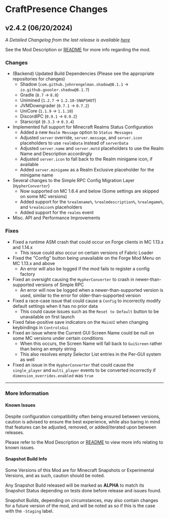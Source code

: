# CraftPresence Changes

## v2.4.2 (06/20/2024)

_A Detailed Changelog from the last release is
available [here](https://gitlab.com/CDAGaming/CraftPresence/-/compare/release%2Fv2.4.0...release%2Fv2.4.2)_

See the Mod Description or [README](https://gitlab.com/CDAGaming/CraftPresence) for more info regarding the mod.

### Changes

* (Backend) Updated Build Dependencies (Please see the appropriate repositories for changes)
    * Shadow (`com.github.johnrengelman.shadow@8.1.1` -> `io.github.goooler.shadow@8.1.7`)
    * Gradle (`8.7` -> `8.8`)
    * Unimined (`1.2.7` -> `1.2.10-SNAPSHOT`)
    * JVMDowngrader (`0.7.1` -> `0.7.2`)
    * UniCore (`1.1.9` -> `1.1.10`)
    * DiscordIPC (`0.9.1` -> `0.9.2`)
    * Starscript (`0.3.3` -> `0.3.4`)
* Implemented full support for Minecraft Realms Status Configuration
  * Added a new `Realm Message` option to `Status Messages`
  * Adjusted `server` override, `server.message`, and `server.icon` placeholders to use `realmData` instead of `serverData`
  * Adjusted `server.name` and `server.motd` placeholders to use the Realm Name and Description accordingly
  * Adjusted `server.icon` to fall back to the Realm minigame icon, if available
  * Added `server.minigame` as a Realm Exclusive placeholder for the minigame name
* Several changes to the Simple RPC Config Migration Layer (`HypherConverter`)
  * Now supported on MC 1.6.4 and below (Some settings are skipped on some MC versions)
  * Added support for the `%realmname%`, `%realmdescription%`, `%realmgame%`, and `%realmicon%` placeholders
  * Added support for the `realms` event
* Misc. API and Performance Improvements

### Fixes

* Fixed a runtime ASM crash that could occur on Forge clients in MC 1.13.x and 1.14.x
    * This issue could also occur on certain versions of Fabric Loader
* Fixed the "Config" button being unavailable on the Forge Mod Menu on MC 1.13.x and above
    * An error will also be logged if the mod fails to register a config factory
* Fixed an oversight causing the `HypherConverter` to crash in newer-than-supported versions of Simple RPC
    * An error will now be logged when a newer-than-supported version is used, similar to the error for
      older-than-supported version
* Fixed a race-case issue that could cause a `Config` to incorrectly modify default settings when it has no prior data
    * This could cause issues such as the `Reset to Default` button to be unavailable on first launch
* Fixed false-positive save indicators on the `MainUI` when changing keybindings in `ControlsGui`
* Fixed an issue where the Current GUI Screen Name could be null on some MC versions under certain conditions
    * When this occurs, the Screen Name will fall back to `GuiScreen` rather than being an empty string
    * This also resolves empty Selector List entries in the Per-GUI system as well
* Fixed an issue in the `HypherConverter` that could cause the `single_player` and `multi_player` events to be converted incorrectly if `dimension_overrides.enabled` was `true`

___

### More Information

#### Known Issues

Despite configuration compatibility often being ensured between versions,
caution is advised to ensure the best experience, while also baring in mind that features can be adjusted, removed, or
added/iterated upon between releases.

Please refer to the Mod Description or [README](https://gitlab.com/CDAGaming/CraftPresence) to view more info relating
to known issues.

#### Snapshot Build Info

Some Versions of this Mod are for Minecraft Snapshots or Experimental Versions, and as such, caution should be noted.

Any Snapshot Build released will be marked as **ALPHA** to match its Snapshot Status depending on tests done before
release
and issues found.

Snapshot Builds, depending on circumstances, may also contain changes for a future version of the mod, and will be noted
as so if this is the case with the `-Staging` label.
